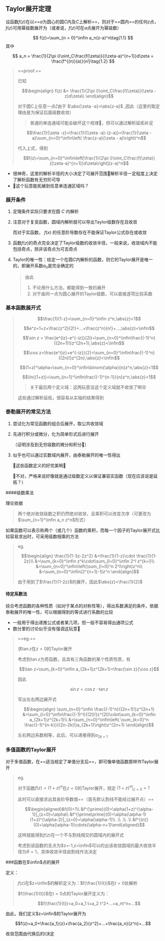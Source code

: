 ## Taylor展开定理

设函数$f(z)$在以==$a$为圆心的圆$C$内及$C$上解析==，则对于==圆内==的任何$z$点，$f(z)$可用幂级数展开为（或者说，$f(z)$可在$a$点展开为幂级数）

$$
f(z)=\sum_{n = 0}^\infin a_n(z-a)^n\tag{1.1}
$$
其中

$$
a_n = \frac{1}{2\pi i}\oint_C\frac{f(\zeta)}{(\zeta-a)^{n+1}}d\zeta = \frac{f^{(n)}(a)}{n!}\tag{1.2}
$$


> ==proof.==
>
> 已知
>
> ```math
> \begin{align}
> f(z) 
> &= \frac{1}{2\pi i}\oint_C\frac{f(\zeta)}{\zeta - z}d\zeta\\
> \end{align}
> ```
>
> 对于圆C上任意一点$\zeta$由于 $\abs{\zeta -a}>\abs{z-a}$ ,因此（这里的取定理由是为保证后面级数收敛）
>
> > 普通的单连通域可能会破坏这个规律🤔，但可以通过解析延拓补足
>
> ```math
> \frac{1}{\zeta -z}=\frac{1}{(\zeta -a)-(z-a)}=\frac{1}{\zeta -a}\sum_{n=0}^\infin\left( \frac{z-a}{\zeta - a}\right)^n
> ```
>
> 代入上式，得到
>
> ```math
> f(z)=\sum_{n=0}^\infin\left[\frac{1}{2\pi i}\oint_C\frac{f(\zeta)}{(\zeta-a)^{n+1}}d\zeta\right](z-a)^n
> ```

+ 很神奇，这里的解析半径的大小决定了可展开范围🤔解析半径一定程度上决定了解析函数有无穷阶可导
+ 🤔这个玩意能拓展到任意单连通区域吗？

### 展开条件

1. 定理条件实际只要求在圆 $C$ 内解析

2. 注意对于复变函数，圆域内解析就可以导出Taylor级数存在且收敛

   而对于实函数， $f(x)$ 的任意阶导数存在不能保证Taylor公式存在或收敛

3. 函数$f(z)$的奇点完全决定了Taylor级数的收敛半径，一般来说，收敛域内不能包括奇点，除非该奇点为可去奇点

4. Taylor的唯一性：给定一个在圆$C$内解析的函数，则它的Taylor展开是唯一的，即展开系数$a_n$是完全确定的

   >由此
   >
   >1. 不论用什么方法，都能得到一致的展开
   >2. 对于由同一点为圆心展开的Taylor级数，可以直接逐项比较系数

### 基本函数展开式

> ```math
> \frac{1}{1-z}=\sum_{n=0}^\infin z^n,\abs{z}<1
> ```
>
> ```math
> e^z=1+z+\frac{z^2}{2!}+...+\frac{z^n}{n!}+...,\abs{z}<\infin
> ```
>
> ```math
> \sin z = \frac{e^{iz}-e^{-iz}}{2i}=\sum_{n=0}^\infin\frac{(-1)^n}{(2n+1)!}z^{2n+1},\abs{z}<\infin
> ```
>
> 
>
> ```math
> \cos z=\frac{e^{iz}+e^{-iz}}{2}=\sum_{n=0}^\infin\frac{(-1)^n}{(2n)!}z^{2n},\abs{z}<\infin
> ```
>
> ```math
> (1+z)^\alpha=\sum_{n=0}^\infin\binom{\alpha}{n}z^n,\abs{z}<1
> ```
>
> ```math
> \ln{(1+z)}=\sum_{n=1}^\infin\frac{(-1)^{n-1}}{n}z^n,\abs{z}<1
> ```
>
> > 关于最后两个定义域：这两玩意没这个定义域就不收敛了啊😡
>
> 这些通过解析延拓，很容易从实轴的结果得到

### 泰勒展开的常见方法

1. 尝试化为常见函数的组合后展开，取公共收敛域

2. 先进行积分或微分，化为简单形式后进行展开

   （证明涉及到无穷级数的微分和积分🤔）

3. 似乎也可以通过实数域内展开，由泰勒展开的唯一性得出

   🤔这些函数定义的好完美啊🤔
   
   🤔不对，严格来说好像就是通过级数定义以保证兼容实函数（现在应该说是延拓？）

####级数乘法

理论依据

> 两个绝对收敛级数之积仍然绝对收敛，且乘积可以改变次序（可更改为$\sum_{n=1}^\infin a_n z^n$形式）

​	如果函数可以表示称两个（或几个）函数的乘积，而每一个因子的Taylor展开式比较容易求出时，可采用级数相乘的方法

> eg.
>
> ```math
> \begin{align}
> \frac{1}{1-3z-2z^2}
> &=\frac{1}{1-z}\cdot \frac{1}{1-2z}\\
> &=\sum_{k=0}^\infin z^k\cdot\sum_{l=0}^\infin 2^l z^{k+l}\\
> &=\sum_{n=0}^\infin\left(\sum_{l=0}^n 2^l\right)z^n\\
> &=\sum_{n=0}^\infin(2^{n+1}-1)z^n
> \end{align}
> ```
>
> 由于用到了$\frac{1}{1-2z}$的展开，因此$\abs{z}<\frac{1}{2}$

#### 待定系数法

综合考虑函数的各种性质（如对于某点的对称性等），得出系数满足的条件，依据泰勒展开的唯一性，可以根据得到的等式进行系数的比较

+ 一般用于得出递推公式或者某几项，但一般不容易得出通项公式
+ 数分里的讨论似乎没有强调这玩意🤔

> ==eg.==
>
> 求$\tan z$在$z=0$的Taylor展开
>
> 考虑到$\tan z$为奇函数，且具有三角函数的某个性质性质，有
>
> ```math
> \tan z=\sum_{k=0}^\infin a_{2k+1}z^{2k+1}=\frac{\sin z}{\cos z}
> ```
>
> 因此
>
> ```math
> \sin z=\cos z\cdot \tan z
> ```
>
> 写出左右两边展开式
>
> ```math
> \begin{align}
> \sum_{n=0}^\infin \frac{(-1)^n}{(2n+1)!}z^{2n+1}
> &=\sum_{l=0}^\infin\frac{(-1)^l}{(2l)!}z^{2l}\cdot\sum_{k=0}^\infin a_{2k+1}z^{2k+1}\\
> &=\sum_{n=0}^\infin\left( \sum_{k=0}^n \frac{(-1)^{n-k}}{(2n-2k)!}a_{2k+1}\right)z^{2n+1}
> \end{align}
> ```
>
> 左右两边系数相等，此后，可以递推得到$a_{2k+1}$

### 多值函数的Taylor展开

对于多值函数，在==适当规定了单值分支后==，即可像单值函数那样作Taylor展开

> eg.
>
> 对于函数$f(z)=(1+z)^\alpha$在$z=0$的Taylor展开，规定 $\left.(1+z)^\alpha\right|_{z=0}=1$ 
>
> 此时可以直接求出其各阶导数值==（首先默认割线不能经过展开点）==
>
> ```math
> \begin{aligned}&f(0)=1\\
> &f^{\prime}(0)=\alpha(1+z)^{\alpha-1}|_{z=0}=\alpha\\
> &f^{\prime\prime}(0)=\alpha(\alpha-1)(1+z)^{\alpha-2}|_{z=0}=\alpha(\alpha-1)\\
> .\\
> .\\
> .\\
> &f^{(n)}(0)=\alpha(\alpha-1)\cdots(\alpha-n+1)\end{aligned}
> ```
>
> 这样就能得到$f(z)$在一个不与割线相交的圆域内的展开式
>
> 考虑到该函数的支点为$z=-1,z=\infin$可以的出该收敛圆域的最大收敛半径为$R=1$，具体收敛半径由割线作法决定

###函数在$\infin$点的展开

定义：

> $f(z)$在$z=\infin$的解析定义为：$f(\frac{1}{t})$在$t=0$处解析
>
> $f(\frac{1}{t})$在$t=0$点的Taylor展开定义为：
>
> ```math
> f(\frac{1}{t})=a_0+a_1 t+a_2 t^2+...+a_nt^n+...
> ```

由此，我们定义$z=\infin$的Taylor展开为

```math
f(z)=a_0+\frac{a_1}{z}+\frac{a_2}{z^2}+...+\frac{a_n}{z^n}+...
```

收敛范围由代换后的$t$决定
